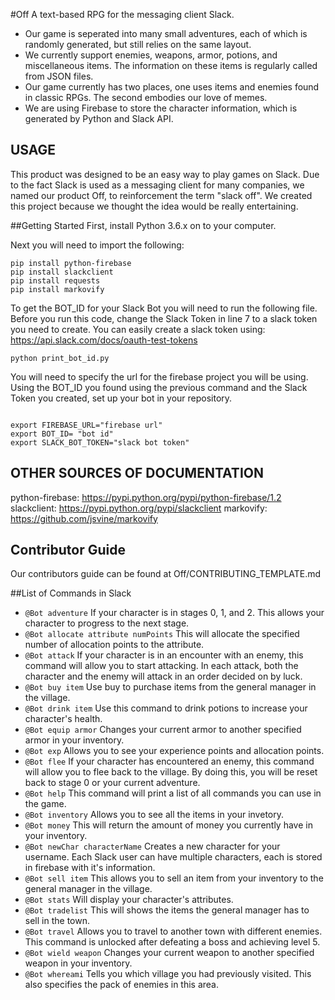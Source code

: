 #Off
A text-based RPG for the messaging client Slack.
  * Our game is seperated into many small adventures, each of which is randomly generated, but still relies on the same layout.
  * We currently support enemies, weapons, armor, potions, and miscellaneous items. The information on these items is regularly called from JSON files.
  * Our game currently has two places, one uses items and enemies found in classic RPGs. The second embodies our love of memes.
  * We are using Firebase to store the character information, which is generated by Python and Slack API.

## USAGE
This product was designed to be an easy way to play games on Slack. Due to the fact Slack is used as a messaging client for many companies, we named our product Off, to reinforcement the term "slack off". We created this project because we thought the idea would be really entertaining.

##Getting Started
First, install Python 3.6.x on to your computer.

Next you will need to import the following:
<pre><code>pip install python-firebase
pip install slackclient
pip install requests
pip install markovify</code></pre>

To get the BOT_ID for your Slack Bot you will need to run the following file. Before you run this code, change the Slack Token in line 7 to a slack token you need to create. You can easily create a slack token using: https://api.slack.com/docs/oauth-test-tokens
<pre><code>python print_bot_id.py</code></pre>

You will need to specify the url for the firebase project you will be using. Using the BOT_ID you found using the previous command and the Slack Token you created, set up your bot in your repository.
<pre><code>
export FIREBASE_URL="firebase url"
export BOT_ID= "bot id"
export SLACK_BOT_TOKEN="slack bot token"
</code></pre>

## OTHER SOURCES OF DOCUMENTATION
python-firebase: https://pypi.python.org/pypi/python-firebase/1.2
slackclient: https://pypi.python.org/pypi/slackclient
markovify: https://github.com/jsvine/markovify

## Contributor Guide
Our contributors guide can be found at Off/CONTRIBUTING_TEMPLATE.md


##List of Commands in Slack
<ul>
<li><code>@Bot adventure</code>
  If your character is in stages 0, 1, and 2. This allows your character to progress to the next stage.
</li>
<li><code>@Bot allocate attribute numPoints</code>
  This will allocate the specified number of allocation points to the attribute.
</li>
<li><code>@Bot attack</code>
  If your character is in an encounter with an enemy, this command will allow you to start attacking. In each attack, both the character and the enemy will attack in an order decided on by luck.
</li>
<li><code>@Bot buy item</code>
  Use buy to purchase items from the general manager in the village.
</li>
<li><code>@Bot drink item</code>
  Use this command to drink potions to increase your character's health.
</li>
<li><code>@Bot equip armor</code>
Changes your current armor to another specified armor in your inventory.
</li>
<li><code>@Bot exp</code>
  Allows you to see your experience points and allocation points.
</li>
<li><code>@Bot flee</code>
  If your character has encountered an enemy, this command will allow you to flee back to the village. By doing this, you will be reset back to stage 0 or your current adventure.
</li>
<li><code>@Bot help</code>
  This command will print a list of all commands you can use in the game.
</li>
<li><code>@Bot inventory</code>
  Allows you to see all the items in your invetory.
</li>
<li><code>@Bot money</code>
  This will return the amount of money you currently have in your inventory.
</li>
<li><code>@Bot newChar characterName</code>
  Creates a new character for your username. Each Slack user can have multiple characters, each is stored in firebase with it's information.
</li>
<li><code>@Bot sell item</code>
  This allows you to sell an item from your inventory to the general manager in the village.
</li>
<li><code>@Bot stats</code>
  Will display your character's attributes.
</li>
<li><code>@Bot tradelist</code>
  This will shows the items the general manager has to sell in the town.
</li>
<li><code>@Bot travel</code> 
Allows you to travel to another town with different enemies. This command is unlocked after defeating a boss and achieving level 5.
</li>
<li><code>@Bot wield weapon</code>
  Changes your current weapon to another specified weapon in your inventory.
</li>
<li><code>@Bot whereami</code>
  Tells you which village you had previously visited. This also specifies the pack of enemies in this area.
</li>
</ul>
